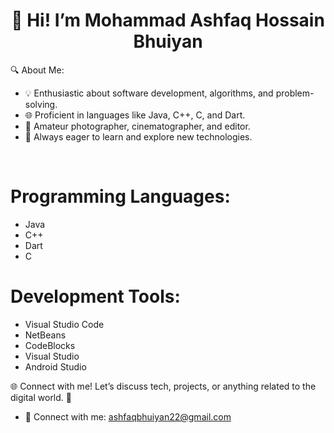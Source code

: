 <div style="text-align: center;">
  <p><h1>👋 Hi! I’m Mohammad Ashfaq Hossain Bhuiyan</h1></p>
</div>

<p>🔍 About Me:</p>
<ul>
  <li>💡 Enthusiastic about software development, algorithms, and problem-solving.</li>
  <li>🌐 Proficient in languages like Java, C++, C, and Dart.</li>
  <li>🌟 Amateur photographer, cinematographer, and editor.</li>
  <li>🌱 Always eager to learn and explore new technologies.</li>
</ul>
<br>
<h1>Programming Languages:</h1>
    <ul>
        <li>Java</li>
        <li>C++</li>
        <li>Dart</li>
        <li>C</li>
    </ul>
    <h1>Development Tools:</h1>
    <ul>
        <li>Visual Studio Code</li>
        <li>NetBeans</li>
        <li>CodeBlocks</li>
        <li>Visual Studio </li>
        <li>Android Studio</li>
    </ul>

<p>🌐 Connect with me! Let’s discuss tech, projects, or anything related to the digital world. 🤝</p>
<ul>
  <li>📧 Connect with me: <a href="mailto:ashfaqbhuiyan22@gmail.com">ashfaqbhuiyan22@gmail.com</a></li>
</ul>
